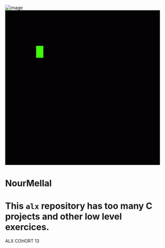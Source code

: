 ![image](https://user-images.githubusercontent.com/125572104/232678680-7fb1e7e8-db56-4780-89b9-af70b083e467.png)
![Alt text for your GIF](gif/0660efe82fa3da42ed56eef013171835.gif)
<h1>NourMellal</h1>

# This ```alx``` repository has too many C projects and other low level exercices.

ALX COHORT 13
